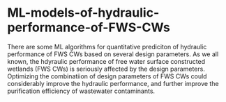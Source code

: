 # ML-models-of-hydraulic-performance-of-FWS-CWs
There are some ML algorithms for quantitative prediciton of hydraulic performance of FWS CWs based on several design parameters.
As we all known, the hdyraulic performance of free water surface constructed wetlands (FWS CWs) is seriously affected by the design parameters. Optimizing the combinatiion of design parameters of FWS CWs could considerably improve the hydraulic performance, and further improve the purification efficiency of wastewater contaminants.

